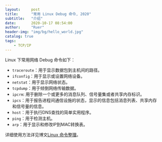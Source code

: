 ```yaml
---
layout:     post
title:      "常用 Linux Debug 命令, 2020"
subtitle:   "介绍"
date:       2020-10-17 08:54:00
author:     "Ruer"
header-img: "img/bg/hello_world.jpg"
catalog: true
tags:
    - TCP/IP
---
```


Linux 下常用网络 Debug 命令如下：

* `traceroute`：用于显示数据包到主机间的路径。
* `ifconfig`：用于显示或设置网络设备。
* `netstat`：用于显示网络状态。
* `tcpdump`：用于倾倒网络传输数据。
* `ipcrm`: 用于删除一个或更多的消息队列、信号量集或者共享内存标识。
* `ipcs`：用于报告进程间通信设施的状态，显示的信息包括消息列表、共享内存和信号量的信息。
* `host`：用于执行DNS查找的简单实用程序。
* `ping`：用于检测主机。
* `arp`：用于显示和修改IP到MAC转换表。

详细使用方法详见博文[Linux 命令整理](https://ruersun.github.io/blog/2021/05/27/Linux-命令整理-2021/)。